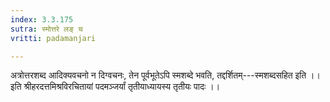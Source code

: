 ```yaml
---
index: 3.3.175
sutra: स्मोत्तरे लङ् च
vritti: padamanjari

---
```

अत्रोत्तरशब्द आदिक्यवचनो न दिग्वचनः, तेन पूर्वभूतेऽपि स्मशब्दे भवति, तद्दर्शितम्---स्मशब्दसहित इति ।।
इति श्रीहरदत्तमिश्रविरचितायां पदमञ्जर्यां तृतीयाध्यायस्य तृतीयः पादः ।।